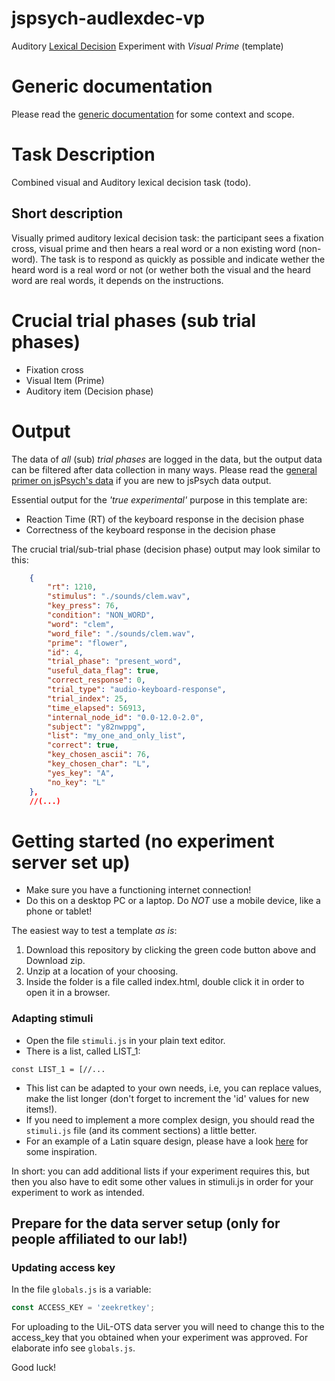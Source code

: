 # jspsych-audlexdec-vp
Auditory [Lexical Decision](https://en.wikipedia.org/wiki/Lexical_decision_task) Experiment with _Visual Prime_ (template)

# Generic documentation
Please read the [generic documentation](https://github.com/UiL-OTS-labs/jspsych-uil-template-docs) for some context and scope.

# Task Description
Combined visual and Auditory lexical decision task (todo).

## Short description
Visually primed auditory lexical decision task: the participant sees a fixation cross, visual prime and then hears a real word or a non existing word (non-word). The task is to respond as quickly as possible and indicate wether the heard word is a real word or not (or wether both the visual and the heard word are real words, it depends on the instructions.

# Crucial trial phases (sub trial phases)
- Fixation cross
- Visual Item (Prime)
- Auditory item (Decision phase)

# Output

The data of _all_ (sub) _trial phases_ are logged in the data, but the output data can be filtered after data collection in many ways.
Please read the [general primer on jsPsych's data](https://github.com/UiL-OTS-labs/jspsych-output) if you are new to jsPsych data output.

Essential output for the _'true experimental'_ purpose in this template are:

- Reaction Time (RT) of the keyboard response in the decision phase
- Correctness of the keyboard response in the decision phase

The crucial trial/sub-trial phase (decision phase) output may look similar to this:

```json
	{
		"rt": 1210,
		"stimulus": "./sounds/clem.wav",
		"key_press": 76,
		"condition": "NON_WORD",
		"word": "clem",
		"word_file": "./sounds/clem.wav",
		"prime": "flower",
		"id": 4,
		"trial_phase": "present_word",
		"useful_data_flag": true,
		"correct_response": 0,
		"trial_type": "audio-keyboard-response",
		"trial_index": 25,
		"time_elapsed": 56913,
		"internal_node_id": "0.0-12.0-2.0",
		"subject": "y82nwppg",
		"list": "my_one_and_only_list",
		"correct": true,
		"key_chosen_ascii": 76,
		"key_chosen_char": "L",
		"yes_key": "A",
		"no_key": "L"
	},
	//(...)
```

# Getting started (no experiment server set up)

- Make sure you have a functioning internet connection!
- Do this on a desktop PC or a laptop. Do _NOT_ use a mobile device, like a phone or tablet!

The easiest way to test a template _as is_:

1. Download this repository by clicking the green code button above and Download zip.
2. Unzip at a location of your choosing.
3. Inside the folder is a file called index.html, double click it in order to open it
   in a browser.

### Adapting stimuli
- Open the file `stimuli.js` in your plain text editor.
- There is a list, called LIST_1:

```javacript
const LIST_1 = [//...

```
-  This list can be adapted to your own needs, i.e, you can replace values, make the list longer (don't forget to increment the 'id' values for new items!).
- If you need to implement a more complex design, you should read the `stimuli.js` file (and its comment sections) a little better. 
- For an example of a Latin square design, please have a look [here](https://github.com/UiL-OTS-labs/jspsych-spr-mw) for some inspiration. 

In short: you can add additional lists if your experiment requires this, but then you also have to edit some other values in stimuli.js in order for your experiment to work as intended.

## Prepare for the data server setup (only for people affiliated to our lab!)

### Updating access key
In the file `globals.js` is a variable:
```javascript
const ACCESS_KEY = 'zeekretkey';
```
For uploading to the UiL-OTS data server you will need to change this to the access_key that you obtained when your experiment was approved. For elaborate info see `globals.js`.

Good luck!

